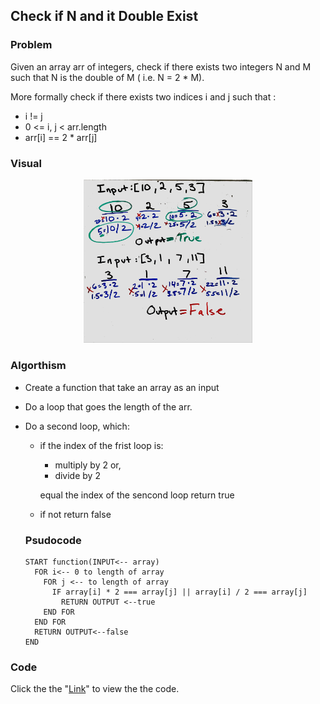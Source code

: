 ## Check if N and it Double Exist

### Problem 
Given an array arr of integers, check if there exists two integers N and M such that N is the double of M ( i.e. N = 2 * M).

More formally check if there exists two indices i and j such that :

* i != j
* 0 <= i, j < arr.length
* arr[i] == 2 * arr[j]

### Visual
<p align="center">
<img src="Ifexist.jpg"  width="270" >
</p>

### Algorthism
* Create a function that take an array as an input
* Do a loop that goes the length of the arr.
* Do a second loop, which:
  * if the index of the frist loop is:
     * multiply by  2 or,
     * divide by 2

    equal the index of the sencond loop return true
  * if not return false

  ### Psudocode
  ````
  START function(INPUT<-- array)
    FOR i<-- 0 to length of array
      FOR j <-- to length of array
        IF array[i] * 2 === array[j] || array[i] / 2 === array[j]
          RETURN OUTPUT <--true
      END FOR
    END FOR
    RETURN OUTPUT<--false
  END
  ````
### Code 
 Click the the "[Link](checkIfExist.js)" to view the the code. 